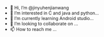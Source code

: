 - 👋 Hi, I’m @jinyuhenjianwang
- 👀 I’m interested in C and java and python...
- 🌱 I’m currently learning Android studio...
- 💞️ I’m looking to collaborate on ...
- 📫 How to reach me ...

<!---
jinyuhenjianwang/jinyuhenjianwang is a ✨ special ✨ repository because its `README.md` (this file) appears on your GitHub profile.
You can click the Preview link to take a look at your changes.
--->
